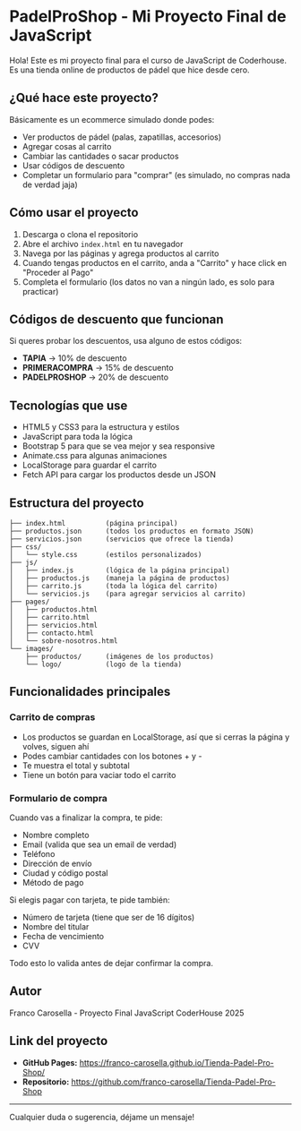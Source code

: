 # PadelProShop - Mi Proyecto Final de JavaScript

Hola! Este es mi proyecto final para el curso de JavaScript de Coderhouse. Es una tienda online de productos de pádel que hice desde cero.

## ¿Qué hace este proyecto?

Básicamente es un ecommerce simulado donde podes:
- Ver productos de pádel (palas, zapatillas, accesorios)
- Agregar cosas al carrito
- Cambiar las cantidades o sacar productos
- Usar códigos de descuento
- Completar un formulario para "comprar" (es simulado, no compras nada de verdad jaja)

## Cómo usar el proyecto

1. Descarga o clona el repositorio
2. Abre el archivo `index.html` en tu navegador
3. Navega por las páginas y agrega productos al carrito
4. Cuando tengas productos en el carrito, anda a "Carrito" y hace click en "Proceder al Pago"
5. Completa el formulario (los datos no van a ningún lado, es solo para practicar)

## Códigos de descuento que funcionan

Si queres probar los descuentos, usa alguno de estos códigos:
- **TAPIA** → 10% de descuento
- **PRIMERACOMPRA** → 15% de descuento
- **PADELPROSHOP** → 20% de descuento

## Tecnologías que use

- HTML5 y CSS3 para la estructura y estilos
- JavaScript para toda la lógica
- Bootstrap 5 para que se vea mejor y sea responsive
- Animate.css para algunas animaciones
- LocalStorage para guardar el carrito
- Fetch API para cargar los productos desde un JSON

## Estructura del proyecto
```
├── index.html          (página principal)
├── productos.json      (todos los productos en formato JSON)
├── servicios.json      (servicios que ofrece la tienda)
├── css/
│   └── style.css       (estilos personalizados)
├── js/
│   ├── index.js        (lógica de la página principal)
│   ├── productos.js    (maneja la página de productos)
│   ├── carrito.js      (toda la lógica del carrito)
│   └── servicios.js    (para agregar servicios al carrito)
├── pages/
│   ├── productos.html
│   ├── carrito.html
│   ├── servicios.html
│   ├── contacto.html
│   └── sobre-nosotros.html
└── images/
    ├── productos/      (imágenes de los productos)
    └── logo/           (logo de la tienda)
```

## Funcionalidades principales

### Carrito de compras
- Los productos se guardan en LocalStorage, así que si cerras la página y volves, siguen ahí
- Podes cambiar cantidades con los botones + y -
- Te muestra el total y subtotal
- Tiene un botón para vaciar todo el carrito

### Formulario de compra
Cuando vas a finalizar la compra, te pide:
- Nombre completo
- Email (valida que sea un email de verdad)
- Teléfono
- Dirección de envío
- Ciudad y código postal
- Método de pago

Si elegis pagar con tarjeta, te pide también:
- Número de tarjeta (tiene que ser de 16 dígitos)
- Nombre del titular
- Fecha de vencimiento
- CVV

Todo esto lo valida antes de dejar confirmar la compra.

## Autor

Franco Carosella - Proyecto Final JavaScript CoderHouse 2025

## Link del proyecto

- **GitHub Pages:** https://franco-carosella.github.io/Tienda-Padel-Pro-Shop/
- **Repositorio:** https://github.com/franco-carosella/Tienda-Padel-Pro-Shop

---

Cualquier duda o sugerencia, déjame un mensaje!